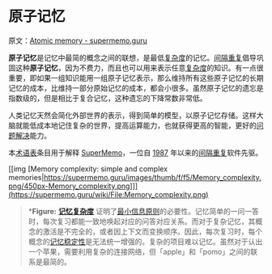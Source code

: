 # 原子记忆

原文：[Atomic memory - supermemo.guru](https://supermemo.guru/wiki/Atomic_memory)

**原子记忆**是记忆中最简的概念之间的联想，是最低[复杂度](https://supermemo.guru/wiki/Complexity)的记忆。[间隔重复](https://supermemo.guru/wiki/Spaced_repetition)倡导巩固这种**原子记忆**，因为不费力，而且也可以用来表示任意[复杂度](https://supermemo.guru/wiki/Complexity)的知识。有一点很重要，即如果一组知识能用一组原子记忆表示，那么维持所有这些原子记忆的长期记忆的成本，比维持一部分原始记忆的成本，都会小很多。虽然原子记忆的遗忘是指数级的，但是相比于复合记忆，这种遗忘的下降常数非常低。

人类记忆天然会简化外部世界的表示，得到简单的模型，以原子记忆存储。这样大脑就能低成本地记住复杂的世界，提高运算能力，也就获得更高的智能，更好的[问题解决](https://supermemo.guru/wiki/Problem_solving)能力。

本[术语表](https://supermemo.guru/wiki/Glossary)条目用于解释 [SuperMemo](https://supermemo.guru/wiki/SuperMemo_Guru)，一位自 [1987](https://supermemo.guru/wiki/History_of_spaced_repetition_(print)) 年以来的[间隔重复](https://supermemo.guru/wiki/Spaced_repetition)软件先驱。

[[img [Memory complexity: simple and complex memories|https://supermemo.guru/images/thumb/f/f5/Memory_complexity.png/450px-Memory_complexity.png]]](https://supermemo.guru/wiki/File:Memory_complexity.png)

> ***Figure:** **[记忆复杂度](https://supermemo.guru/wiki/Memory_complexity)** 证明了[最小信息原则](https://supermemo.guru/wiki/Minimum_information_principle)的必要性。记忆简单的一问一答时，每次复习都能一致地唤起对应的问答对应关系。而对于复杂记忆，其概念的激活是不完全的，或者因上下文而变换顺序。因此，每次复习时，每个概念的[记忆稳定性](https://supermemo.guru/wiki/Memory_stability)是无法统一增强的。复杂的项目难以记忆。虽然对于认出一个苹果，需要利用复杂的连接网络，但「apple」和「pomo」之间的联系是最简的。